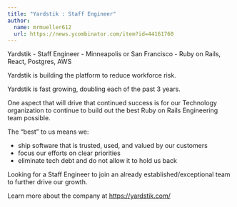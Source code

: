 ```yaml
---
title: "Yardstik : Staff Engineer"
author:
  name: mrmueller612
  url: https://news.ycombinator.com/item?id=44161760
---
```

Yardstik - Staff Engineer - Minneapolis or San Francisco - Ruby on Rails, React, Postgres, AWS

Yardstik is building the platform to reduce workforce risk.

Yardstik is fast growing, doubling each of the past 3 years.

One aspect that will drive that continued success is for our Technology organization to continue to build out the best Ruby on Rails Engineering team possible.

The “best” to us means we:
- ship software that is trusted, used, and valued by our customers
- focus our efforts on clear priorities
- eliminate tech debt and do not allow it to hold us back

Looking for a Staff Engineer to join an already established&#x2F;exceptional team to further drive our growth.

Learn more about the company at <a href="https:&#x2F;&#x2F;yardstik.com&#x2F;" rel="nofollow">https:&#x2F;&#x2F;yardstik.com&#x2F;</a>
<JobApplication />

